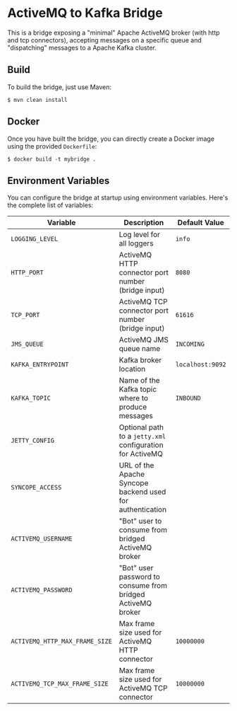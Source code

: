 # ActiveMQ to Kafka Bridge

This is a bridge exposing a "minimal" Apache ActiveMQ broker (with http and tcp connectors), accepting messages on a specific queue
and "dispatching" messages to a Apache Kafka cluster.

## Build

To build the bridge, just use Maven:

```
$ mvn clean install
```

## Docker

Once you have built the bridge, you can directly create a Docker image using the provided `Dockerfile`:

```
$ docker build -t mybridge .
```

## Environment Variables

You can configure the bridge at startup using environment variables. Here's the complete list of variables:

| Variable                       | Description                                                 | Default Value    |
|--------------------------------|-------------------------------------------------------------|------------------|
| `LOGGING_LEVEL`                | Log level for all loggers                                   | `info`           |
| `HTTP_PORT`                    | ActiveMQ HTTP connector port number (bridge input)          | `8080`           |
| `TCP_PORT`                     | ActiveMQ TCP connector port number (bridge input)           | `61616`          |
| `JMS_QUEUE`                    | ActiveMQ JMS queue name                                     | `INCOMING`       |
| `KAFKA_ENTRYPOINT`             | Kafka broker location                                       | `localhost:9092` |
| `KAFKA_TOPIC`                  | Name of the Kafka topic where to produce messages           | `INBOUND`        |
| `JETTY_CONFIG`                 | Optional path to a `jetty.xml` configuration for ActiveMQ   |                  |
| `SYNCOPE_ACCESS`               | URL of the Apache Syncope backend used for authentication   |                  |
| `ACTIVEMQ_USERNAME`            | "Bot" user to consume from bridged ActiveMQ broker          |                  |
| `ACTIVEMQ_PASSWORD`            | "Bot" user password to consume from bridged ActiveMQ broker |                  |
| `ACTIVEMQ_HTTP_MAX_FRAME_SIZE` | Max frame size used for ActiveMQ HTTP connector             | `10000000`       |
| `ACTIVEMQ_TCP_MAX_FRAME_SIZE`  | Max frame size used for ActiveMQ TCP connector              | `10000000`       |